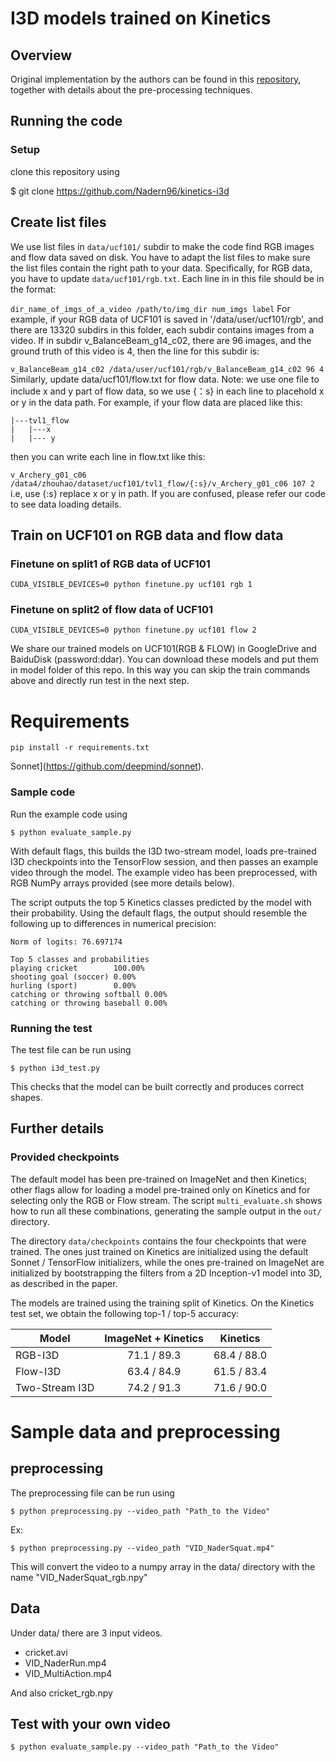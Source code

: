 # I3D models trained on Kinetics

## Overview

Original implementation by the authors can be found in this [repository](https://github.com/deepmind/kinetics-i3d), together with details about the pre-processing techniques.


## Running the code

### Setup
clone this repository using

$ git clone https://github.com/Nadern96/kinetics-i3d

## Create list files
We use list files in ```data/ucf101/``` subdir to make the code find RGB images and flow data saved on disk. You have to adapt the list files to make sure the list files contain the right path to your data. Specifically, for RGB data, you have to update ```data/ucf101/rgb.txt```. Each line in in this file should be in the format:

```dir_name_of_imgs_of_a_video /path/to/img_dir num_imgs label```
For example, if your RGB data of UCF101 is saved in '/data/user/ucf101/rgb', and there are 13320 subdirs in this folder, each subdir contains images from a video. If in subdir v_BalanceBeam_g14_c02, there are 96 images, and the ground truth of this video is 4, then the line for this subdir is:

```v_BalanceBeam_g14_c02 /data/user/ucf101/rgb/v_BalanceBeam_g14_c02 96 4```
Similarly, update data/ucf101/flow.txt for flow data. Note: we use one file to include x and y part of flow data, so we use {：s} in each line to placehold x or y in the data path. For example, if your flow data are placed like this:
```
|---tvl1_flow
|   |---x
|   |--- y
```
then you can write each line in flow.txt like this:

``` v_Archery_g01_c06 /data4/zhouhao/dataset/ucf101/tvl1_flow/{:s}/v_Archery_g01_c06 107 2 ```
i.e, use {:s} replace x or y in path. If you are confused, please refer our code to see data loading details.

## Train on UCF101 on RGB data and flow data
### Finetune on split1 of RGB data of UCF101
```
CUDA_VISIBLE_DEVICES=0 python finetune.py ucf101 rgb 1
```
### Finetune on split2 of flow data of UCF101
```
CUDA_VISIBLE_DEVICES=0 python finetune.py ucf101 flow 2
```
We share our trained models on UCF101(RGB & FLOW) in GoogleDrive and BaiduDisk (password:ddar). You can download these models and put them in model folder of this repo. In this way you can skip the train commands above and directly run test in the next step.

# Requirements

```
pip install -r requirements.txt
```
Sonnet](https://github.com/deepmind/sonnet).


### Sample code

Run the example code using

`$ python evaluate_sample.py`

With default flags, this builds the I3D two-stream model, loads pre-trained I3D
checkpoints into the TensorFlow session, and then passes an example video
through the model. The example video has been preprocessed, with RGB
NumPy arrays provided (see more details below).

The script outputs the top 5 Kinetics classes predicted by the model 
with their probability. Using the default flags, the output should 
resemble the following up to differences in numerical precision:

```
Norm of logits: 76.697174

Top 5 classes and probabilities
playing cricket        100.00%
shooting goal (soccer) 0.00%
hurling (sport)        0.00%
catching or throwing softball 0.00%
catching or throwing baseball 0.00%
```

### Running the test

The test file can be run using

`$ python i3d_test.py`

This checks that the model can be built correctly and produces correct shapes.

## Further details

### Provided checkpoints

The default model has been pre-trained on ImageNet and then Kinetics; other
flags allow for loading a model pre-trained only on Kinetics and for selecting
only the RGB or Flow stream. The script `multi_evaluate.sh` shows how to run all
these combinations, generating the sample output in the `out/` directory.

The directory `data/checkpoints` contains the four checkpoints that were
trained. The ones just trained on Kinetics are initialized using the default
Sonnet / TensorFlow initializers, while the ones pre-trained on ImageNet are
initialized by bootstrapping the filters from a 2D Inception-v1 model into 3D,
as described in the paper.

The models are trained using the training split of Kinetics. On the Kinetics
test set, we obtain the following top-1 / top-5 accuracy:

Model          | ImageNet + Kinetics | Kinetics
-------------- | :-----------------: | -----------
RGB-I3D        | 71.1 / 89.3         | 68.4 / 88.0
Flow-I3D       | 63.4 / 84.9         | 61.5 / 83.4
Two-Stream I3D | 74.2 / 91.3         | 71.6 / 90.0

# Sample data and preprocessing

## preprocessing

The preprocessing file can be run using

`$ python preprocessing.py --video_path "Path_to the Video"  `

Ex: 

 `$ python preprocessing.py --video_path "VID_NaderSquat.mp4" `


This will convert the video to a numpy array in the data/ directory 
with the name "VID_NaderSquat_rgb.npy"

## Data

Under data/ there are 3 input videos.
- cricket.avi
- VID_NaderRun.mp4
- VID_MultiAction.mp4

And also cricket_rgb.npy

## Test with your own video

`$ python evaluate_sample.py --video_path "Path_to the Video" `

 

